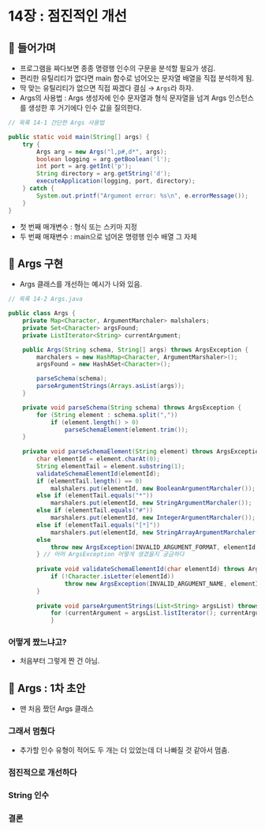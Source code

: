 # 14장 : 점진적인 개선
## 📌 들어가며

- 프로그램을 짜다보면 종종 명령행 인수의 구문을 분석할 필요가 생김.
- 편리한 유틸리티가 없다면 main 함수로 넘어오는 문자열 배열을 직접 분석하게 됨.
- 딱 맞는 유틸리티가 없으면 직접 짜겠다 결심 → `Args`라 하자.
- Args의 사용법 : Args 생성자에 인수 문자열과 형식 문자열을 넘겨 Args 인스턴스를 생성한 후 거기에다 인수 값을 질의한다.

```java
// 목록 14-1 간단한 Args 사용법

public static void main(String[] args) {
	try {
		Args arg = new Args("l,p#,d*", args);
		boolean logging = arg.getBoolean('l');
		int port = arg.getInt('p');
		String directory = arg.getString('d');
		executeApplication(logging, port, directory);
	} catch {
		System.out.printf("Argument error: %s\n", e.errorMessage());
	}
}
```

- 첫 번째 매개변수 : 형식 또는 스키마 지정
- 두 번째 매재변수 : main으로 넘어온 명령행 인수 배열 그 자체

## 📌 Args 구현

- Args 클래스를 개선하는 예시가 나와 있음.
```java
// 목록 14-2 Args.java

public class Args {
	private Map<Character, ArgumentMarchaler> malshalers;
	private Set<Character> argsFound;
	private ListIterator<String> currentArgument;

	public Args(String schema, String[] args) throws ArgsException {
		marchalers = new HashMap<Character, ArgumentMarshaler>();
		argsFound = new HashASet<Character>();

		parseSchema(schema);
		parseArgumentStrings(Arrays.asList(args));
	}

	private void parseSchema(String schema) throws ArgsException {
		for (String element : schema.split(","))
			if (element.length() > 0)
				parseSchemaElement(element.trim());
	}
	
	private void parseSchemaElement(String element) throws ArgsException {
		char elementId = element.charAt(0);
		String elementTail = element.substring(1);
		validateSchemaElementId(elementId);
		if (elementTail.length() == 0)
			malshalers.put(elementId, new BooleanArgumentMarchaler());
		else if (elementTail.equals("*"))
			marshalers.put(elementId, new StringArgumentMarchaler());
		else if (elementTail.equals("#"))
			marshalers.put(elementId, new IntegerArgumentMarchaler());
		else if (elementTail.equals("[*]"))
			marshalers.put(elementId, new StringArrayArgumentMarchaler());
		else
			throw new ArgsException(INVALID_ARGUMENT_FORMAT, elementId, elementTail);
		} // 어머 ArgsException 어떻게 생겼을지 궁금하다
	
		private void validateSchemaElementId(char elementId) throws ArgsException {
			if (!Character.isLetter(elementId))
				throw new ArgsException(INVALID_ARGUMENT_NAME, elementId, null);
		}
	
		private void parseArgumentStrings(List<String> argsList) throws ArgsException {
			for (currentArgument = argsList.listIterator(); currentArgument.hasNext();) {
			}

```


### 어떻게 짰느냐고?

- 처음부터 그렇게 짠 건 아님.

## 📌 Args : 1차 초안

- 맨 처음 짰던 Args 클래스
### 그래서 멈췄다
- 추가할 인수 유형이 적어도 두 개는 더 있었는데 더 나빠질 것 같아서 멈춤.

### 점진적으로 개선하다

### String 인수

### 결론
